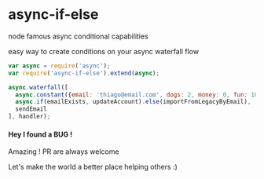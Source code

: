 # async-if-else
node famous async conditional capabilities

easy way to create conditions on your async waterfall flow

```javascript
var async = require('async');
var require('async-if-else').extend(async);

async.waterfall([
  async.constant({email: 'thiago@email.com', dogs: 2, money: 0, fun: 100 }),
  async.if(emailExists, updateAccount).else(importFromLegacyByEmail),
  sendEmail
], handler);

```


#### Hey I found a BUG !
Amazing ! PR are always welcome 

Let's make the world a better place helping others :)
